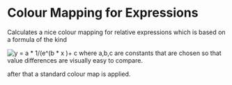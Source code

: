 # Colour Mapping for Expressions
Calculates a nice colour mapping for relative expressions which is based on a formula of the kind

<img src="https://latex.codecogs.com/svg.latex?\Large&space;x=a\frac{1}{e^{b*x}}+c" title="y = a * 1/(e^(b * x )+ c" />
where a,b,c are constants that are chosen so that value differences are visually easy to compare.

after that a standard colour map is applied.



